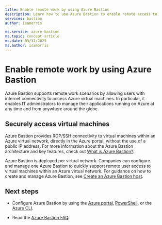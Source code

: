 ```yaml
---
title: Enable remote work by using Azure Bastion
description: Learn how to use Azure Bastion to enable remote access to virtual machines.
services: bastion
author: isamorris

ms.service: azure-bastion
ms.topic: concept-article
ms.date: 03/31/2025
ms.author: isamorris
---
```


# Enable remote work by using Azure Bastion

Azure Bastion supports remote work scenarios by allowing users with internet connectivity to access Azure virtual machines. In particular, it enables IT administrators to manage their applications running on Azure at any time and from anywhere around the globe.

## Securely access virtual machines

Azure Bastion provides RDP/SSH connectivity to virtual machines within an Azure virtual network, directly in the Azure portal, without the use of a public IP address. For more information about the Azure Bastion architecture and key features, check out [What is Azure Bastion?](bastion-overview.md).

Azure Bastion is deployed per virtual network. Companies can configure and manage one Azure Bastion to quickly support remote user access to virtual machines within an Azure virtual network. For guidance on how to create and manage Azure Bastion, see [Create an Azure Bastion host](./tutorial-create-host-portal.md).

## Next steps

* Configure Azure Bastion by using the [Azure portal](tutorial-create-host-portal.md), [PowerShell](bastion-create-host-powershell.md), or the [Azure CLI](create-host-cli.md).

* Read the [Azure Bastion FAQ](bastion-faq.md).
